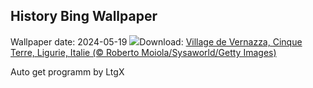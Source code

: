 ## History Bing Wallpaper
Wallpaper date: 2024-05-19
![](https://www.bing.com/th?id=OHR.VernazzaItaly_FR-FR7493796283_UHD.jpg&w=1000)Download: [Village de Vernazza, Cinque Terre, Ligurie, Italie (© Roberto Moiola/Sysaworld/Getty Images)](https://www.bing.com/th?id=OHR.VernazzaItaly_FR-FR7493796283_UHD.jpg)

Auto get programm by LtgX
